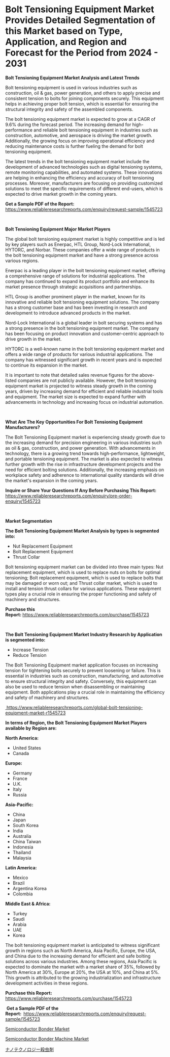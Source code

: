 <p><h1>Bolt Tensioning Equipment Market Provides Detailed Segmentation of this Market based on Type, Application, and Region and Forecast for the Period from 2024 - 2031</h1></p><p><strong>Bolt Tensioning Equipment Market Analysis and Latest Trends</strong></p>
<p><p>Bolt tensioning equipment is used in various industries such as construction, oil & gas, power generation, and others to apply precise and consistent tension to bolts for joining components securely. This equipment helps in achieving proper bolt tension, which is essential for ensuring the structural integrity and safety of the assembled components.</p><p>The bolt tensioning equipment market is expected to grow at a CAGR of 9.6% during the forecast period. The increasing demand for high-performance and reliable bolt tensioning equipment in industries such as construction, automotive, and aerospace is driving the market growth. Additionally, the growing focus on improving operational efficiency and reducing maintenance costs is further fueling the demand for bolt tensioning equipment.</p><p>The latest trends in the bolt tensioning equipment market include the development of advanced technologies such as digital tensioning systems, remote monitoring capabilities, and automated systems. These innovations are helping in enhancing the efficiency and accuracy of bolt tensioning processes. Moreover, manufacturers are focusing on providing customized solutions to meet the specific requirements of different end-users, which is expected to drive market growth in the coming years.</p></p>
<p><strong>Get a Sample PDF of the Report:&nbsp;</strong> <a href="https://www.reliableresearchreports.com/enquiry/request-sample/1545723">https://www.reliableresearchreports.com/enquiry/request-sample/1545723</a></p>
<p>&nbsp;</p>
<p><strong>Bolt Tensioning Equipment Major Market Players</strong></p>
<p><p>The global bolt tensioning equipment market is highly competitive and is led by key players such as Enerpac, HTL Group, Nord-Lock International, HYTORC, and Norbar. These companies offer a wide range of products in the bolt tensioning equipment market and have a strong presence across various regions.</p><p>Enerpac is a leading player in the bolt tensioning equipment market, offering a comprehensive range of solutions for industrial applications. The company has continued to expand its product portfolio and enhance its market presence through strategic acquisitions and partnerships.</p><p>HTL Group is another prominent player in the market, known for its innovative and reliable bolt tensioning equipment solutions. The company has a strong customer base and has been investing in research and development to introduce advanced products in the market.</p><p>Nord-Lock International is a global leader in bolt securing systems and has a strong presence in the bolt tensioning equipment market. The company has been focusing on product innovation and customer-centric approach to drive growth in the market.</p><p>HYTORC is a well-known name in the bolt tensioning equipment market and offers a wide range of products for various industrial applications. The company has witnessed significant growth in recent years and is expected to continue its expansion in the market.</p><p>It is important to note that detailed sales revenue figures for the above-listed companies are not publicly available. However, the bolt tensioning equipment market is projected to witness steady growth in the coming years, driven by increasing demand for efficient and reliable industrial tools and equipment. The market size is expected to expand further with advancements in technology and increasing focus on industrial automation.</p></p>
<p>&nbsp;</p>
<p><strong>What Are The Key Opportunities For Bolt Tensioning Equipment Manufacturers?</strong></p>
<p><p>The Bolt Tensioning Equipment market is experiencing steady growth due to the increasing demand for precision engineering in various industries such as oil & gas, construction, and power generation. With advancements in technology, there is a growing trend towards high-performance, lightweight, and portable tensioning equipment. The market is also expected to witness further growth with the rise in infrastructure development projects and the need for efficient bolting solutions. Additionally, the increasing emphasis on workplace safety and adherence to international quality standards will drive the market's expansion in the coming years.</p></p>
<p><strong>Inquire or Share Your Questions If Any Before Purchasing This Report:</strong> <a href="https://www.reliableresearchreports.com/enquiry/pre-order-enquiry/1545723">https://www.reliableresearchreports.com/enquiry/pre-order-enquiry/1545723</a></p>
<p>&nbsp;</p>
<p><strong>Market Segmentation</strong></p>
<p><strong>The Bolt Tensioning Equipment Market Analysis by types is segmented into:</strong></p>
<p><ul><li>Nut Replacement Equipment</li><li>Bolt Replacement Equipment</li><li>Thrust Collar</li></ul></p>
<p><p>Bolt tensioning equipment market can be divided into three main types: Nut replacement equipment, which is used to replace nuts on bolts for optimal tensioning; Bolt replacement equipment, which is used to replace bolts that may be damaged or worn out; and Thrust collar market, which is used to install and tension thrust collars for various applications. These equipment types play a crucial role in ensuring the proper functioning and safety of machinery and structures.</p></p>
<p><strong>Purchase this Report:&nbsp;</strong><a href="https://www.reliableresearchreports.com/purchase/1545723">https://www.reliableresearchreports.com/purchase/1545723</a></p>
<p>&nbsp;</p>
<p><strong>The Bolt Tensioning Equipment Market Industry Research by Application is segmented into:</strong></p>
<p><ul><li>Increase Tension</li><li>Reduce Tension</li></ul></p>
<p><p>The Bolt Tensioning Equipment market application focuses on increasing tension for tightening bolts securely to prevent loosening or failure. This is essential in industries such as construction, manufacturing, and automotive to ensure structural integrity and safety. Conversely, this equipment can also be used to reduce tension when disassembling or maintaining equipment. Both applications play a crucial role in maintaining the efficiency and safety of machinery and structures.</p></p>
<p><a href="https://www.reliableresearchreports.com/global-bolt-tensioning-equipment-market-r1545723">&nbsp;https://www.reliableresearchreports.com/global-bolt-tensioning-equipment-market-r1545723</a></p>
<p><strong>In terms of Region, the Bolt Tensioning Equipment Market Players available by Region are:</strong></p>
<p>
    <p> <strong> North America: </strong>
        <ul>
            <li>United States</li>
            <li>Canada</li>
        </ul>
        </p> 
    <p> <strong> Europe: </strong>
        <ul>
            <li>Germany</li>
            <li>France</li>
            <li>U.K.</li>
            <li>Italy</li>
            <li>Russia</li>
        </ul>
        </p> 
    <p> <strong> Asia-Pacific: </strong>
        <ul>
            <li>China</li>
            <li>Japan</li>
            <li>South Korea</li>
            <li>India</li>
            <li>Australia</li>
            <li>China Taiwan</li>
            <li>Indonesia</li>
            <li>Thailand</li>
            <li>Malaysia</li>
        </ul>
        </p> 
    <p> <strong> Latin America: </strong>
        <ul>
            <li>Mexico</li>
            <li>Brazil</li>
            <li>Argentina Korea</li>
            <li>Colombia</li>
        </ul>
        </p> 
    <p> <strong> Middle East & Africa: </strong>
        <ul>
            <li>Turkey</li>
            <li>Saudi</li>
            <li>Arabia</li>
            <li>UAE</li>
            <li>Korea</li>
        </ul>
    </p>
    </p>
<p><p>The bolt tensioning equipment market is anticipated to witness significant growth in regions such as North America, Asia Pacific, Europe, the USA, and China due to the increasing demand for efficient and safe bolting solutions across various industries. Among these regions, Asia Pacific is expected to dominate the market with a market share of 35%, followed by North America at 30%, Europe at 20%, the USA at 10%, and China at 5%. This growth is attributed to the growing industrialization and infrastructure development activities in these regions.</p></p>
<p><strong>Purchase this Report: </strong><a href="https://www.reliableresearchreports.com/purchase/1545723">https://www.reliableresearchreports.com/purchase/1545723</a></p>
<p>&nbsp;<strong>Get a Sample PDF of the Report:&nbsp;&nbsp;</strong><a href="https://www.reliableresearchreports.com/enquiry/request-sample/1545723">https://www.reliableresearchreports.com/enquiry/request-sample/1545723</a></p>
<p><strong></strong></p>
<p><p><a href="https://www.linkedin.com/pulse/semiconductor-bonder-market-size-share-amp-trends-analysis-ogduf">Semiconductor Bonder Market</a></p><p><a href="https://www.linkedin.com/pulse/semiconductor-bonder-machine-market-emerging-trends-future-vsxxf">Semiconductor Bonder Machine Market</a></p><p><a href="https://github.com/ReganWisoky2023/Market-Research-Report-List-2/blob/main/4445388153974.md">ナノテクノロジー殺虫剤</a></p></p>